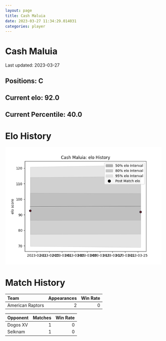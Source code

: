 ```yaml
---  
layout: page  
title: Cash Maluia  
date: 2023-03-27 11:34:29.014031  
categories: player  
---
```

# Cash Maluia


Last updated: 2023-03-27
## Positions: C

## Current elo: 92.0

## Current Percentile: 40.0

# Elo History


![elo history](history_CashMaluia.png)
# Match History


| Team             |   Appearances |   Win Rate |
|:-----------------|--------------:|-----------:|
| American Raptors |             2 |          0 |

| Opponent   |   Matches |   Win Rate |
|:-----------|----------:|-----------:|
| Dogos XV   |         1 |          0 |
| Selknam    |         1 |          0 |